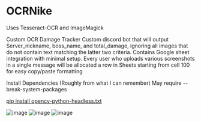 # OCRNike
Uses Tesseract-OCR and ImageMagick

Custom OCR Damage Tracker
Custom discord bot that will output Server_nickname, boss_name, and total_damage, ignoring all images that do not contain text matching the latter two criteria. Contains Google sheet integration with minimal setup. Every user who uploads various screenshots in a single message will be allocated a row in Sheets starting from cell 100 for easy copy/paste formatting

Install Dependencies (Roughly from what I can remember) May require --break-system-packages

[pip install opencv-python-headless.txt](https://github.com/user-attachments/files/19413387/pip.install.opencv-python-headless.txt)

![image](https://github.com/user-attachments/assets/c1f592bd-466e-49ac-b180-fde3d15f6d75)
![image](https://github.com/user-attachments/assets/0fb47405-bed7-4764-97c2-b96a01bc7b91)
![image](https://github.com/user-attachments/assets/03942ad8-b8e7-4926-96a7-f198a85464b7)
